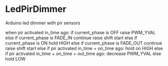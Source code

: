 # LedPirDimmer
Arduino led dimmer with pir sensors

 when pir activated in_time ago:
    if current_phase is OFF
     raise PWM_YVAL
   else if current_phase is FADE_IN
     continue raise
     shift start
   else if current_phase is ON
     hold HIGH
   else if current_phase is FADE_OUT
     continue raise
     shift start
 else if pir activated in_time + on_time ago:
   hold on HIGH
 else if pir activated in_time + on_time + out_time ago:
   decrease PWM_YVAL
 else
   hold LOW
